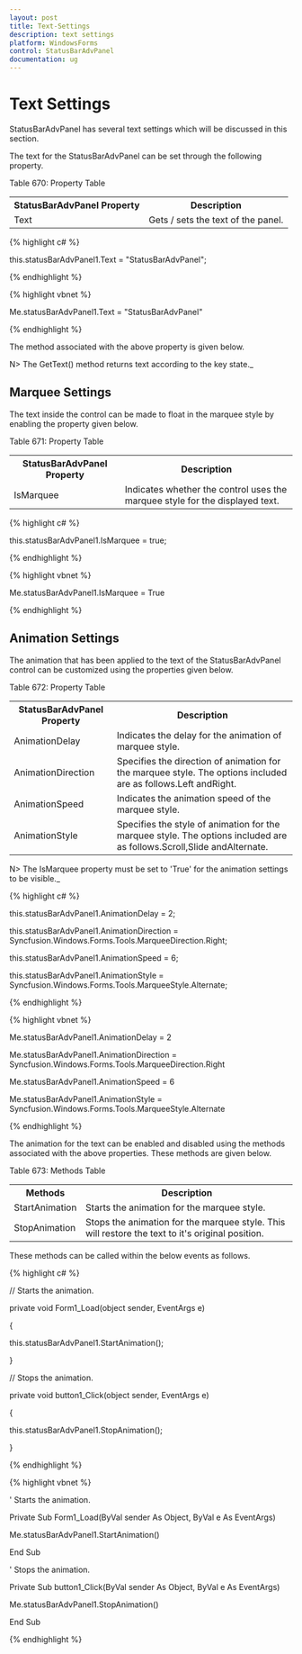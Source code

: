 ```yaml
---
layout: post
title: Text-Settings
description: text settings
platform: WindowsForms
control: StatusBarAdvPanel
documentation: ug
---
```


# Text Settings

StatusBarAdvPanel has several text settings which will be discussed in this section.

The text for the StatusBarAdvPanel can be set through the following property.

Table 670: Property Table

<table>
<tr>
<th>
StatusBarAdvPanel Property</th><th>
Description</th></tr>
<tr>
<td>
Text</td><td>
Gets / sets the text of the panel.</td></tr>
</table>


{% highlight c# %}



this.statusBarAdvPanel1.Text = "StatusBarAdvPanel";

{% endhighlight %}

{% highlight vbnet %}



Me.statusBarAdvPanel1.Text = "StatusBarAdvPanel"

{% endhighlight %}

The method associated with the above property is given below.

N> The GetText() method returns text according to the key state._

## Marquee Settings

The text inside the control can be made to float in the marquee style by enabling the property given below.

Table 671: Property Table

<table>
<tr>
<th>
StatusBarAdvPanel Property</th><th>
Description</th></tr>
<tr>
<td>
IsMarquee</td><td>
Indicates whether the control uses the marquee style for the displayed text.</td></tr>
</table>


{% highlight c# %}



this.statusBarAdvPanel1.IsMarquee = true;

{% endhighlight %}

{% highlight vbnet %}



Me.statusBarAdvPanel1.IsMarquee = True

{% endhighlight %}

## Animation Settings

The animation that has been applied to the text of the StatusBarAdvPanel control can be customized using the properties given below.

Table 672: Property Table

<table>
<tr>
<th>
StatusBarAdvPanel Property</th><th>
Description</th></tr>
<tr>
<td>
AnimationDelay</td><td>
Indicates the delay for the animation of marquee style.</td></tr>
<tr>
<td>
AnimationDirection</td><td>
Specifies the direction of animation for the marquee style. The options included are as follows.Left andRight.</td></tr>
<tr>
<td>
AnimationSpeed</td><td>
Indicates the animation speed of the marquee style.</td></tr>
<tr>
<td>
AnimationStyle</td><td>
Specifies the style of animation for the marquee style. The options included are as follows.Scroll,Slide andAlternate.</td></tr>
</table>

N> The IsMarquee property must be set to 'True' for the animation settings to be visible._

{% highlight c# %}



this.statusBarAdvPanel1.AnimationDelay = 2;

this.statusBarAdvPanel1.AnimationDirection = Syncfusion.Windows.Forms.Tools.MarqueeDirection.Right;

this.statusBarAdvPanel1.AnimationSpeed = 6;

this.statusBarAdvPanel1.AnimationStyle = Syncfusion.Windows.Forms.Tools.MarqueeStyle.Alternate;

{% endhighlight %}

{% highlight vbnet %}



Me.statusBarAdvPanel1.AnimationDelay = 2

Me.statusBarAdvPanel1.AnimationDirection = Syncfusion.Windows.Forms.Tools.MarqueeDirection.Right

Me.statusBarAdvPanel1.AnimationSpeed = 6

Me.statusBarAdvPanel1.AnimationStyle = Syncfusion.Windows.Forms.Tools.MarqueeStyle.Alternate

{% endhighlight %}

The animation for the text can be enabled and disabled using the methods associated with the above properties. These methods are given below.

Table 673: Methods Table

<table>
<tr>
<th>
Methods</th><th>
Description</th></tr>
<tr>
<td>
StartAnimation</td><td>
Starts the animation for the marquee style.</td></tr>
<tr>
<td>
StopAnimation</td><td>
Stops the animation for the marquee style. This will restore the text to it's original position.</td></tr>
</table>


These methods can be called within the below events as follows.

{% highlight c# %}



// Starts the animation.

private void Form1_Load(object sender, EventArgs e)

{

this.statusBarAdvPanel1.StartAnimation();

}



// Stops the animation.

private void button1_Click(object sender, EventArgs e)

{

this.statusBarAdvPanel1.StopAnimation();

}

{% endhighlight %}

{% highlight vbnet %}



' Starts the animation.

Private Sub Form1_Load(ByVal sender As Object, ByVal e As EventArgs)

Me.statusBarAdvPanel1.StartAnimation()

End Sub



' Stops the animation.

Private Sub button1_Click(ByVal sender As Object, ByVal e As EventArgs)

Me.statusBarAdvPanel1.StopAnimation()

End Sub

{% endhighlight %}

